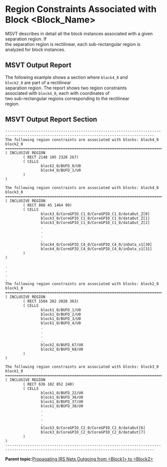 # Region Constraints Associated with Block &lt;Block\_Name&gt;

MSVT describes in detail all the block instances associated with a given separation region. If<br /> the separation region is rectilinear, each sub-rectangular region is<br /> analyzed for block instances.

## MSVT Output Report

The following example shows a section where `block4_0` and<br /> `block2_0` are part of a rectilinear<br /> separation region. The report shows two region constraints<br /> associated with `block4_0`, each with coordinates of<br /> two sub-rectangular regions corresponding to the rectilinear<br /> region.

## MSVT Output Report Section

```
-----------------------------------------------------------------------------------------------------------------------------------------
The following region constraints are associated with blocks: block4_0 block2_0
==============================================================================
( INCLUSIVE REGION
        ( RECT 2148 105 2328 267)
        ( CELLS
                block2_0/BUFD_0/U0
                block4_0/BUFD_1/U0
        )
)

The following region constraints are associated with blocks: block4_0 block3_0
==============================================================================
( INCLUSIVE REGION
        ( RECT 888 45 1464 99)
        ( CELLS
                block3_0/CoreGPIO_C1_0/CoreGPIO_C1_0/dataOut_Z[0]
                block3_0/CoreGPIO_C1_0/CoreGPIO_C1_0/dataOut_Z[1]
                block3_0/CoreGPIO_C1_0/CoreGPIO_C1_0/dataOut_Z[2]
                .
                .
                .
                . 
                block4_0/CoreGPIO_C4_0/CoreGPIO_C4_0/inData_s1[30]
                block4_0/CoreGPIO_C4_0/CoreGPIO_C4_0/inData_s1[31]
        )
)

.
.
.
.
The following region constraints are associated with blocks: block2_0 block1_0
==============================================================================
( INCLUSIVE REGION
        ( RECT 1584 282 2028 363)
        ( CELLS
                block1_0/BUFD_1/U0
                block1_0/BUFD_2/U0
                block1_0/BUFD_3/U0
                block1_0/BUFD_4/U0
                .
                .
                .
                . 
                block2_0/BUFD_67/U0
                block2_0/BUFD_68/U0
        )
)

The following region constraints are associated with blocks: block3_0 block1_0
==============================================================================
( INCLUSIVE REGION
        ( RECT 636 102 852 240)
        ( CELLS
                block1_0/BUFD_22/U0
                block1_0/BUFD_36/U0
                block1_0/BUFD_37/U0
                block1_0/BUFD_38/U0
                .
                .
                .
                . 
                block3_0/CoreGPIO_C2_0/CoreGPIO_C2_0/dataOut[6]
                block3_0/CoreGPIO_C2_0/CoreGPIO_C2_0/dataOut[7]
        )
)
-----------------------------------------------------------------------------------------------------------------------------------------
```

**Parent topic:**[Propagating IRS Nets Outgoing from &lt;Block1&gt; to &lt;Block2&gt;](GUID-3A0EBBB3-83C1-4E25-A372-7804481722B2.md)

